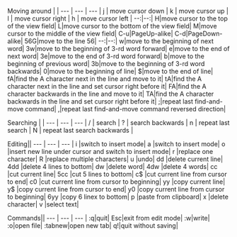 Moving around | |
--- | --- | --- |
j | move cursor down |
k | move cursor up |
l | move cursor right |
h | move cursor left |
--:|--:|
H|move cursor to the top of the view field|
L|move cursor to the bottom of the view field|
M|move cursor to the middle of the view field|
C-u|PageUp-alike|
C-d|PageDown-alike|
56G|move to the line 56|
--:|--:|
w|move to the beginning of next word|
3w|move to the beginning of 3-rd word forward|
e|move to the end of next word|
3e|move to the end of 3-rd word forward|
b|move to the beginning of previous word|
3b|move to the beginning of 3-rd word backwards|
0|move to the beginning of line|
$|move to the end of line|
fA|find the A character next in the line and move to it|
tA|find the A character next in the line and set cursor right before it|
FA|find the A character backwards in the line and move to it|
TA|find the A character backwards in the line and set cursor right before it|
;|repeat last find-and-move command|
,|repeat last find-and-move command reversed direction|

Searching | |
--- | --- | --- |
/ | search |
? | search backwards |
n | repeat last search |
N | repeat last search backwards |

Editing||
--- | --- | --- |
i |switch to insert mode|
a |switch to insert mode|
o |insert new line under cursor and switch to insert mode|
r |replace one character|
R |replace multiple characters|
u |undo|
dd |delete current line|
4dd |delete 4 lines to bottom|
dw |delete word|
4dw |delete 4 words|
cc |cut current line|
5cc |cut 5 lines to bottom|
c$ |cut current line from cursor to end|
c0 |cut current line from cursor to beginning|
yy |copy current line|
y$ |copy current line from cursor to end|
y0 |copy current line from cursor to beginning|
6yy |copy 6 linex to bottom|
p |paste from clipboard|
x |delete character|
v |select text|

Commands||
--- | --- | --- |
:q|quit|
Esc|exit from edit mode|
:w|write|
:o|open file|
:tabnew|open new tab|
q!|quit without saving|
